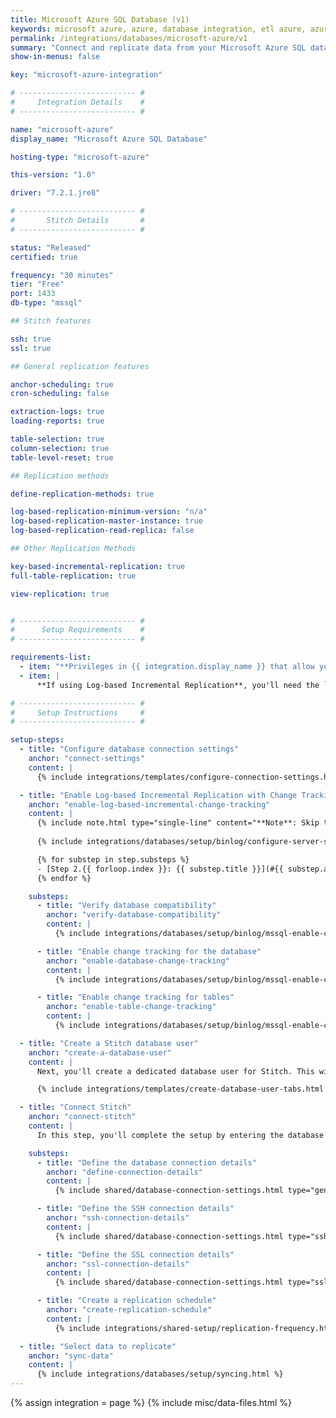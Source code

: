 ```yaml
---
title: Microsoft Azure SQL Database (v1)
keywords: microsoft azure, azure, database integration, etl azure, azure etl
permalink: /integrations/databases/microsoft-azure/v1
summary: "Connect and replicate data from your Microsoft Azure SQL database using Stitch's Microsoft Azure integration."
show-in-menus: false

key: "microsoft-azure-integration"

# -------------------------- #
#     Integration Details    #
# -------------------------- #

name: "microsoft-azure"
display_name: "Microsoft Azure SQL Database"

hosting-type: "microsoft-azure"

this-version: "1.0"

driver: "7.2.1.jre8"

# -------------------------- #
#       Stitch Details       #
# -------------------------- #

status: "Released"
certified: true

frequency: "30 minutes"
tier: "Free"
port: 1433
db-type: "mssql"

## Stitch features

ssh: true
ssl: true

## General replication features

anchor-scheduling: true
cron-scheduling: false

extraction-logs: true
loading-reports: true

table-selection: true
column-selection: true
table-level-reset: true

## Replication methods

define-replication-methods: true

log-based-replication-minimum-version: "n/a"
log-based-replication-master-instance: true
log-based-replication-read-replica: false

## Other Replication Methods

key-based-incremental-replication: true
full-table-replication: true

view-replication: true


# -------------------------- #
#      Setup Requirements    #
# -------------------------- #

requirements-list:
  - item: "**Privileges in {{ integration.display_name }} that allow you to create/manage users.** This is required to create the Stitch database user."
  - item: |
      **If using Log-based Incremental Replication**, you'll need the `ALTER DATABASE` privilege in {{ integration.display_name }}. This is required to complete the setup for Log-based Incremental Replication.

# -------------------------- #
#     Setup Instructions     #
# -------------------------- #

setup-steps:
  - title: "Configure database connection settings"
    anchor: "connect-settings"
    content: |
      {% include integrations/templates/configure-connection-settings.html %}

  - title: "Enable Log-based Incremental Replication with Change Tracking"
    anchor: "enable-log-based-incremental-change-tracking"
    content: |
      {% include note.html type="single-line" content="**Note**: Skip this step if you're not planning to use Log-based Incremental Replication. [Click to skip ahead](#db-user)." %}
      
      {% include integrations/databases/setup/binlog/configure-server-settings-intro.html %}

      {% for substep in step.substeps %}
      - [Step 2.{{ forloop.index }}: {{ substep.title }}](#{{ substep.anchor }})
      {% endfor %}

    substeps:
      - title: "Verify database compatibility"
        anchor: "verify-database-compatibility"
        content: |
          {% include integrations/databases/setup/binlog/mssql-enable-change-tracking.html type="verify-compatibility" %}

      - title: "Enable change tracking for the database"
        anchor: "enable-database-change-tracking"
        content: |
          {% include integrations/databases/setup/binlog/mssql-enable-change-tracking.html type="enable-database" %}

      - title: "Enable change tracking for tables"
        anchor: "enable-table-change-tracking"
        content: |
          {% include integrations/databases/setup/binlog/mssql-enable-change-tracking.html type="enable-table" %}

  - title: "Create a Stitch database user"
    anchor: "create-a-database-user"
    content: |
      Next, you'll create a dedicated database user for Stitch. This will ensure Stitch is visible in any logs or audits, and allow you to maintain your privilege hierarchy.

      {% include integrations/templates/create-database-user-tabs.html %}

  - title: "Connect Stitch"
    anchor: "connect-stitch"
    content: |
      In this step, you'll complete the setup by entering the database's connection details and defining replication settings in Stitch.

    substeps:
      - title: "Define the database connection details"
        anchor: "define-connection-details"
        content: |
          {% include shared/database-connection-settings.html type="general" %}

      - title: "Define the SSH connection details"
        anchor: "ssh-connection-details"
        content: |
          {% include shared/database-connection-settings.html type="ssh" %}

      - title: "Define the SSL connection details"
        anchor: "ssl-connection-details"
        content: |
          {% include shared/database-connection-settings.html type="ssl" %}

      - title: "Create a replication schedule"
        anchor: "create-replication-schedule"
        content: |
          {% include integrations/shared-setup/replication-frequency.html %}

  - title: "Select data to replicate"
    anchor: "sync-data"
    content: |
      {% include integrations/databases/setup/syncing.html %}
---
```

{% assign integration = page %}
{% include misc/data-files.html %}
